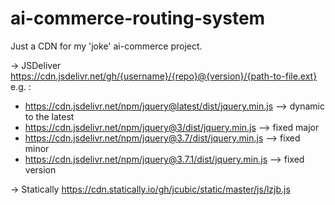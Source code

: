 # ai-commerce-routing-system
Just a CDN for my 'joke' ai-commerce project.

-> JSDeliver
https://cdn.jsdelivr.net/gh/{username}/{repo}@{version}/{path-to-file.ext}
e.g. :
- https://cdn.jsdelivr.net/npm/jquery@latest/dist/jquery.min.js --> dynamic to the latest
- https://cdn.jsdelivr.net/npm/jquery@3/dist/jquery.min.js --> fixed major
- https://cdn.jsdelivr.net/npm/jquery@3.7/dist/jquery.min.js --> fixed minor
- https://cdn.jsdelivr.net/npm/jquery@3.7.1/dist/jquery.min.js --> fixed version

-> Statically
https://cdn.statically.io/gh/jcubic/static/master/js/lzjb.js
